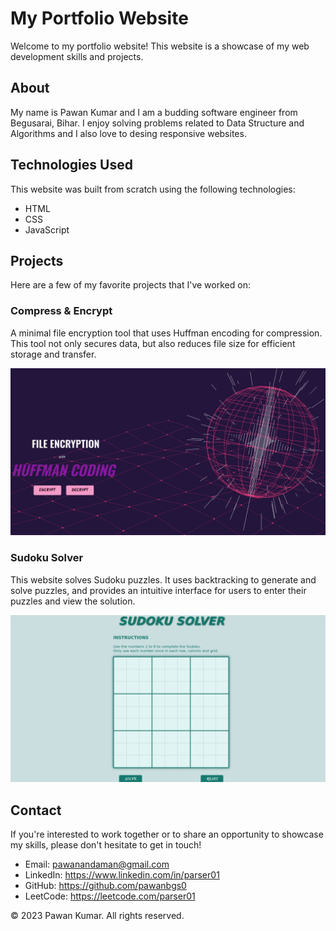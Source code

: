 # My Portfolio Website

Welcome to my portfolio website! This website is a showcase of my web development skills and projects.

## About

My name is Pawan Kumar and I am a budding software engineer from Begusarai, Bihar. I enjoy solving problems related to Data Structure and Algorithms and I also love to desing responsive websites.

## Technologies Used

This website was built from scratch using the following technologies:

- HTML
- CSS
- JavaScript

## Projects

Here are a few of my favorite projects that I've worked on:

### Compress & Encrypt

A minimal file encryption tool that uses Huffman encoding for compression. This tool not only secures data, but also reduces file size for efficient storage and transfer. 

![Screenshot of Huffman](Media/Projects/huffman.png)

### Sudoku Solver

This website solves Sudoku puzzles. It uses backtracking to generate and solve puzzles, and provides an intuitive interface for users to enter their puzzles and view the solution. 

![Screenshot of Project Name 2](Media/Projects/sudo.png)


## Contact

If you're interested to work together or to share an opportunity to showcase my skills, please don't hesitate to get in touch!

- Email: pawanandaman@gmail.com
- LinkedIn: https://www.linkedin.com/in/parser01
- GitHub: https://github.com/pawanbgs0
- LeetCode: https://leetcode.com/parser01

© 2023 Pawan Kumar. All rights reserved.